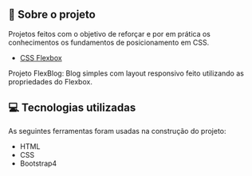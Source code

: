 ## 🐺 Sobre o projeto
Projetos feitos com o objetivo de reforçar e por em prática os conhecimentos os fundamentos de posicionamento em CSS.

- [CSS Flexbox](https://www.origamid.com/curso/css-flexbox/)


Projeto FlexBlog: Blog simples com layout responsivo feito utilizando as propriedades do Flexbox.

 
## 💻 Tecnologias utilizadas
As seguintes ferramentas foram usadas na construção do projeto:

- HTML
- CSS
- Bootstrap4



